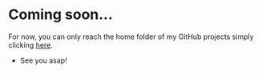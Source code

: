 # Coming soon...
For now, you can only reach the home folder of my GitHub projects simply clicking [here](https://github.com/technofab).
 - See you asap!